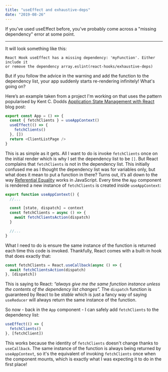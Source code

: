 ```yaml
---
title: "useEffect and exhaustive-deps"
date: "2019-08-26"
---
```


If you’ve used useEffect before, you’ve probably come across a "missing
dependency" error at some point.

---

It will look something like this:

```
React Hook useEffect has a missing dependency: 'myFunction'. Either include it
or remove the dependency array.eslint(react-hooks/exhaustive-deps)
```

But if you follow the advice in the warning and add the function to the
dependency list, your app suddenly starts re-rendering infinitely! What's
going on?

Here’s an example taken from a project I'm working on that uses the pattern
popularised by Kent C. Dodds
<a href="https://kentcdodds.com/blog/application-state-management-with-react">Application State Management with React</a>
blog post:

```js
export const App = () => {
  const { fetchClients } = useAppContext()
  useEffect(() => {
    fetchClients()
  }, [])
  return <ClientListPage />
}
```

This is as simple as it gets. All I want to do is invoke `fetchClients` once on
the initial render which is why I set the dependency list to be `[]`.
But React complains that `fetchClients` is not in the dependency
list. This initially confused me as I thought the dependency list was for
variables only, but what does it mean to put a function in there? Turns out,
it’s all down to the way
<a href="https://developer.mozilla.org/en-US/docs/Web/JavaScript/Reference/Operators/Comparison_Operators">Referential Equality</a>
works in JavaScript. Every time the `App` component is rendered a new instance
of `fetchClients` is created inside `useAppContext`:

```js
export function useAppContext() {
  //...

  const [state, dispatch] = context
  const fetchClients = async () => {
    await fetchClientsAction(dispatch)
  }

  //...
}
```

What I need to do is ensure the same instance of the function is returned each
time this code is invoked. Thankfully, React comes with a built-in hook that
does exactly that:

```js
const fetchClients = React.useCallback(async () => {
  await fetchClientsAction(dispatch)
}, [dispatch])
```

This is saying to React: _“always give me the same function instance unless
the contents of the dependency list changes”._ The `dispatch` function is
guaranteed by React to be _stable_ which is just a fancy way of saying
`useReducer` will always return the same instance of the function.

So now - back in the `App` component - I can safely add `fetchClients` to the
dependency list:

```js
useEffect(() => {
  fetchClients()
}, [fetchClient])
```

This works because the identity of `fetchClients` doesn't change thanks to
`useCallback`. The same instance of the function is always being returned by
`useAppContext`, so it's the equivalent of invoking `fetchClients` once when
the component mounts, which is exactly what I was expecting it to do in the
first place!
